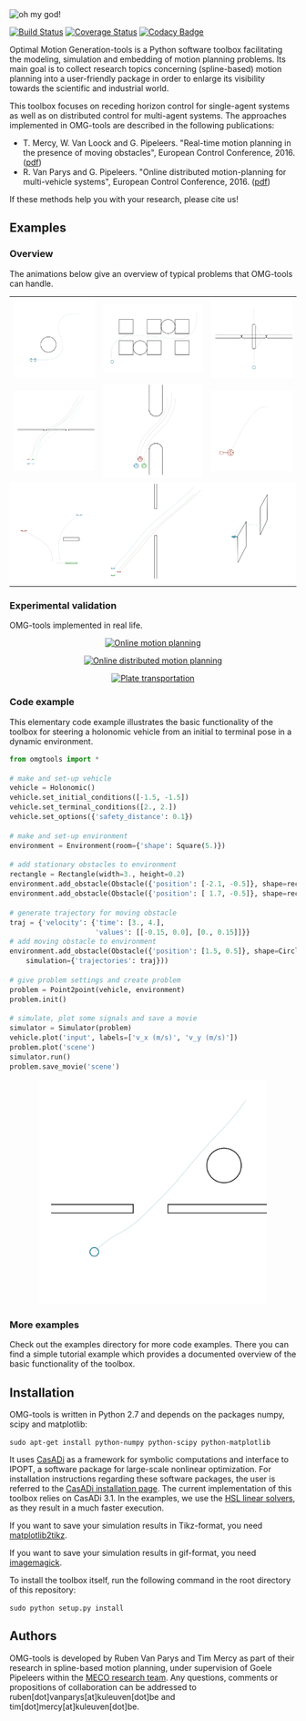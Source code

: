 <img width=850 src="https://cdn.rawgit.com/meco-group/omg-tools/master/doc/banner.svg" alt="oh my god!"/>

[![Build Status](https://travis-ci.org/meco-group/omg-tools.svg?branch=master)](https://travis-ci.org/meco-group/omg-tools) [![Coverage Status](https://coveralls.io/repos/github/meco-group/omg-tools/badge.svg?branch=master)](https://coveralls.io/github/meco-group/omg-tools?branch=master)
[![Codacy Badge](https://api.codacy.com/project/badge/grade/a44dd52c358e4cd09b12585915738627)](https://www.codacy.com/app/joris-gillis42/omg-tools)

Optimal Motion Generation-tools is a Python software toolbox facilitating the modeling, simulation and embedding of motion planning problems. Its main goal is to collect research topics concerning (spline-based) motion planning into a user-friendly package in order to enlarge its visibility towards the scientific and industrial world.

This toolbox focuses on receding horizon control for single-agent systems as well as on distributed control for multi-agent systems. The approaches implemented in OMG-tools are described in the following publications:
* T. Mercy, W. Van Loock and G. Pipeleers. "Real-time motion planning in the presence of moving obstacles", European Control Conference, 2016. ([pdf](https://lirias.kuleuven.be/bitstream/123456789/538718/1/TimMercy_2016_ECC.pdf))
* R. Van Parys and G. Pipeleers. "Online distributed motion-planning for multi-vehicle systems", European Control Conference, 2016. ([pdf](https://lirias.kuleuven.be/bitstream/123456789/526758/3/RubenVanParys_2016_ECC.pdf))

If these methods help you with your research, please cite us!

## Examples
### Overview
The animations below give an overview of typical problems that OMG-tools can handle.

<table style="border: none; border-collapse: collapse;" border="0" cellspacing="0" cellpadding="0" width="100%" align="center">
<tr>
<td align="center" valign="center" style="background-color:rgba(0, 0, 0, 0);">
<img width=100% src="./doc/gifs/bicycle.gif" alt="Point-to-point motion of bicycle model"/>
</td>
<td align="center" valign="center" style="background-color:rgba(0, 0, 0, 0);">
<img width=100% src="./doc/gifs/warehouse.gif" alt="Holonomic vehicle finding its way in a warehouse"/>
</td>
<td align="center" valign="center" style="background-color:rgba(0, 0, 0, 0);">
<img width=100% src="./doc/gifs/revolving_door.gif" alt="Holonomic vehicle passing through a revolving door"/>
</td>
<tr>
<td align="center" valign="center" style="background-color:rgba(0, 0, 0, 0);">
<img width=100% src="./doc/gifs/formation_quad_rotatingwall.gif" alt="Formation of quadrotor with rotating wall"/>
</td>
<td align="center" valign="center" style="background-color:rgba(0, 0, 0, 0);">
<img width=100% src="./doc/gifs/formation_dubins.gif" alt="Dubins vehicles moving in relative formation"/>
</td>
<td align="center" valign="center" style="background-color:rgba(0, 0, 0, 0);">
<img width=100% src="./doc/gifs/trailer.gif" alt="Dubins vehicle with trailer"/>
</td>
</tr>
<tr>
<td align="center" valign="center" bgcolor="#FFFFFF">
<img width=100% src="./doc/gifs/platform_landing.gif" alt="Quadrotors landing on platform"/>
</td>
<td align="center" valign="center" bgcolor="#FFFFFF">
<img width=100% src="./doc/gifs/formation_quad_ufo.gif" alt="Quadrotors avoiding a UFO"/>
</td>
<td aliggn="center" valign="center" bgcolor="#FFFFFF">
<img width=100% src="./doc/gifs/3dquadrotor.gif" alt="3D quadrotor in obstructed environment"/>
</td>
</tr>
</table>

### Experimental validation
OMG-tools implemented in real life.

<p align="center">
<a href="https://www.youtube.com/watch?v=w7tfz2djHqU">
<img src="https://img.youtube.com/vi/w7tfz2djHqU/0.jpg" alt="Online motion planning"/>
</a>
</p>
<p align="center">
<a href="https://www.youtube.com/watch?v=J_ShOP_VWTg">
<img src="https://img.youtube.com/vi/J_ShOP_VWTg/0.jpg" alt="Online distributed motion planning"/>
</a>
</p>
<p align="center">
<a href="https://www.youtube.com/watch?v=8GDlWS1OOOM">
<img src="https://img.youtube.com/vi/8GDlWS1OOOM/0.jpg" alt="Plate transportation"/>
</a>
</p>

### Code example
This elementary code example illustrates the basic functionality of the toolbox for steering a holonomic vehicle from an initial to terminal pose in a dynamic environment.

```python
from omgtools import *

# make and set-up vehicle
vehicle = Holonomic()
vehicle.set_initial_conditions([-1.5, -1.5])
vehicle.set_terminal_conditions([2., 2.])
vehicle.set_options({'safety_distance': 0.1})

# make and set-up environment
environment = Environment(room={'shape': Square(5.)})

# add stationary obstacles to environment
rectangle = Rectangle(width=3., height=0.2)
environment.add_obstacle(Obstacle({'position': [-2.1, -0.5]}, shape=rectangle))
environment.add_obstacle(Obstacle({'position': [ 1.7, -0.5]}, shape=rectangle))

# generate trajectory for moving obstacle
traj = {'velocity': {'time': [3., 4.],
                     'values': [[-0.15, 0.0], [0., 0.15]]}}
# add moving obstacle to environment
environment.add_obstacle(Obstacle({'position': [1.5, 0.5]}, shape=Circle(0.4),
    simulation={'trajectories': traj}))

# give problem settings and create problem
problem = Point2point(vehicle, environment)
problem.init()

# simulate, plot some signals and save a movie
simulator = Simulator(problem)
vehicle.plot('input', labels=['v_x (m/s)', 'v_y (m/s)'])
problem.plot('scene')
simulator.run()
problem.save_movie('scene')
```
<p align="center">
<img width=400 src="./doc/gifs/p2p_holonomic.gif" alt="Point-to-point motion of holonomic vehicle"/>
</p>

### More examples
Check out the examples directory for more code examples. There you can find a simple tutorial example which provides a documented overview of the basic functionality of the toolbox.

## Installation
OMG-tools is written in Python 2.7 and depends on the packages numpy, scipy and matplotlib:

`sudo apt-get install python-numpy python-scipy python-matplotlib`

It uses [CasADi](http://casadi.org) as a framework for symbolic computations and interface to IPOPT, a software package for large-scale nonlinear optimization. For installation instructions regarding these software packages, the user is referred to the [CasADi installation page](http://install.casadi.org). The current implementation of this toolbox relies on CasADi 3.1. In the examples, we use the [HSL linear solvers](https://github.com/casadi/casadi/wiki/Obtaining-HSL), as they result in a much faster execution.

If you want to save your simulation results in Tikz-format, you need [matplotlib2tikz](https://github.com/nschloe/matplotlib2tikz).

If you want to save your simulation results in gif-format, you need [imagemagick](www.imagemagick.org).

To install the toolbox itself, run the following command in the root directory of this repository:

`sudo python setup.py install`

## Authors
OMG-tools is developed by Ruben Van Parys and Tim Mercy as part of their research in spline-based motion planning, under supervision of Goele Pipeleers within the [MECO research team](https://www.mech.kuleuven.be/en/pma/research/meco). Any questions, comments or propositions of collaboration can be addressed to ruben[dot]vanparys[at]kuleuven[dot]be and tim[dot]mercy[at]kuleuven[dot]be.

